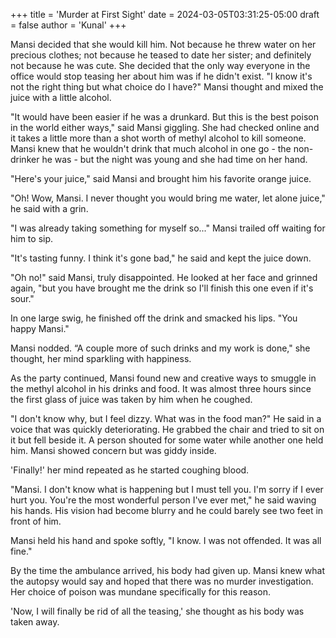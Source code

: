 +++
title = 'Murder at First Sight'
date = 2024-03-05T03:31:25-05:00
draft = false
author = 'Kunal'
+++

Mansi decided that she would kill him. Not because he threw water on her precious clothes; not because he teased to date her sister; and definitely not because he was cute. She decided that the only way everyone in the office would stop teasing her about him was if he didn't exist. "I know it's not the right thing but what choice do I have?" Mansi thought and mixed the juice with a little alcohol.

"It would have been easier if he was a drunkard. But this is the best poison in the world either ways," said Mansi giggling. She had checked online and it takes a little more than a shot worth of methyl alcohol to kill someone. Mansi knew that he wouldn't drink that much alcohol in one go - the non-drinker he was - but the night was young and she had time on her hand.

"Here's your juice," said Mansi and brought him his favorite orange juice.

"Oh! Wow, Mansi. I never thought you would bring me water, let alone juice," he said with a grin.

"I was already taking something for myself so..." Mansi trailed off waiting for him to sip.

"It's tasting funny. I think it's gone bad," he said and kept the juice down.

"Oh no!" said Mansi, truly disappointed. He looked at her face and grinned again, "but you have brought me the drink so I'll finish this one even if it's sour."

In one large swig, he finished off the drink and smacked his lips. "You happy Mansi."

Mansi nodded. “A couple more of such drinks and my work is done," she thought, her mind sparkling with happiness.

As the party continued, Mansi found new and creative ways to smuggle in the methyl alcohol in his drinks and food. It was almost three hours since the first glass of juice was taken by him when he coughed.

"I don't know why, but I feel dizzy. What was in the food man?" He said in a voice that was quickly deteriorating. He grabbed the chair and tried to sit on it but fell beside it. A person shouted for some water while another one held him. Mansi showed concern but was giddy inside.

'Finally!' her mind repeated as he started coughing blood.

"Mansi. I don't know what is happening but I must tell you. I'm sorry if I ever hurt you. You're the most wonderful person I've ever met," he said waving his hands. His vision had become blurry and he could barely see two feet in front of him.

Mansi held his hand and spoke softly, "I know. I was not offended. It was all fine."

By the time the ambulance arrived, his body had given up. Mansi knew what the autopsy would say and hoped that there was no murder investigation. Her choice of poison was mundane specifically for this reason.

'Now, I will finally be rid of all the teasing,' she thought as his body was taken away.
